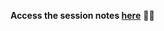 **Access the session notes [here](https://www.evernote.com/shard/s566/client/snv?isnewsnv=true&noteGuid=a7c73d85-73fd-a0dc-dec1-b79d965245cb&noteKey=wTd7wHIF5wK7IGk6MrOQ2K920xT4Ylqd9YiL_iyuXCNGL3vOWQbqcByGeA&sn=https%3A%2F%2Fwww.evernote.com%2Fshard%2Fs566%2Fsh%2Fa7c73d85-73fd-a0dc-dec1-b79d965245cb%2FwTd7wHIF5wK7IGk6MrOQ2K920xT4Ylqd9YiL_iyuXCNGL3vOWQbqcByGeA&title=Django)** 🌟🌟
